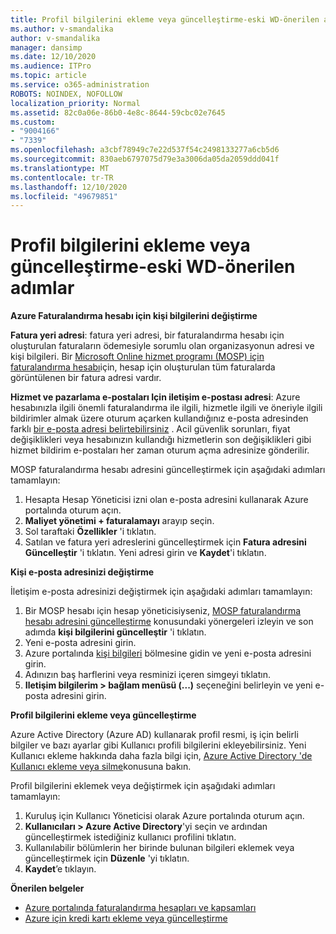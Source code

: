 ```yaml
---
title: Profil bilgilerini ekleme veya güncelleştirme-eski WD-önerilen adımlar
ms.author: v-smandalika
author: v-smandalika
manager: dansimp
ms.date: 12/10/2020
ms.audience: ITPro
ms.topic: article
ms.service: o365-administration
ROBOTS: NOINDEX, NOFOLLOW
localization_priority: Normal
ms.assetid: 82c0a06e-86b0-4e8c-8644-59cbc02e7645
ms.custom:
- "9004166"
- "7339"
ms.openlocfilehash: a3cbf78949c7e22d537f54c2498133277a6cb5d6
ms.sourcegitcommit: 830aeb6797075d79e3a3006da05da2059ddd041f
ms.translationtype: MT
ms.contentlocale: tr-TR
ms.lasthandoff: 12/10/2020
ms.locfileid: "49679851"
---
```

# <a name="add-or-update-profile-information---legacy-wd---recommended-steps"></a>Profil bilgilerini ekleme veya güncelleştirme-eski WD-önerilen adımlar

**Azure Faturalandırma hesabı için kişi bilgilerini değiştirme**

**Fatura yeri adresi**: fatura yeri adresi, bir faturalandırma hesabı için oluşturulan faturaların ödemesiyle sorumlu olan organizasyonun adresi ve kişi bilgileri. Bir [Microsoft Online hizmet programı (MOSP) için faturalandırma hesabı](https://docs.microsoft.com/azure/cost-management-billing/manage/change-azure-account-profile#update-an-mosp-billing-account-address)için, hesap için oluşturulan tüm faturalarda görüntülenen bir fatura adresi vardır.

**Hizmet ve pazarlama e-postaları Için iletişim e-postası adresi**: Azure hesabınızla ilgili önemli faturalandırma ile ilgili, hizmetle ilgili ve öneriyle ilgili bildirimler almak üzere oturum açarken kullandığınız e-posta adresinden farklı [bir e-posta adresi belirtebilirsiniz](https://docs.microsoft.com/azure/cost-management-billing/manage/change-azure-account-profile#change-your-contact-email-address) . Acil güvenlik sorunları, fiyat değişiklikleri veya hesabınızın kullandığı hizmetlerin son değişiklikleri gibi hizmet bildirim e-postaları her zaman oturum açma adresinize gönderilir.

MOSP faturalandırma hesabı adresini güncelleştirmek için aşağıdaki adımları tamamlayın:
1. Hesapta Hesap Yöneticisi izni olan e-posta adresini kullanarak Azure portalında oturum açın.
2. **Maliyet yönetimi + faturalamayı** arayıp seçin. 
3. Sol taraftaki **Özellikler** 'i tıklatın. 
4. Satılan ve fatura yeri adreslerini güncelleştirmek için **Fatura adresini Güncelleştir** 'i tıklatın. Yeni adresi girin ve **Kaydet**'i tıklatın.

**Kişi e-posta adresinizi değiştirme** 

İletişim e-posta adresinizi değiştirmek için aşağıdaki adımları tamamlayın:
1. Bir MOSP hesabı için hesap yöneticisiyseniz, [MOSP faturalandırma hesabı adresini güncelleştirme](https://docs.microsoft.com/azure/cost-management-billing/manage/change-azure-account-profile#update-an-mosp-billing-account-address) konusundaki yönergeleri izleyin ve son adımda **kişi bilgilerini güncelleştir** 'i tıklatın. 
2. Yeni e-posta adresini girin. 
3. Azure portalında [kişi bilgileri](https://ms.portal.azure.com/) bölmesine gidin ve yeni e-posta adresini girin. 
4. Adınızın baş harflerini veya resminizi içeren simgeyi tıklatın. 
5. **Iletişim bilgilerim > bağlam menüsü (...)** seçeneğini belirleyin ve yeni e-posta adresini girin.

**Profil bilgilerini ekleme veya güncelleştirme**

Azure Active Directory (Azure AD) kullanarak profil resmi, iş için belirli bilgiler ve bazı ayarlar gibi Kullanıcı profili bilgilerini ekleyebilirsiniz. Yeni Kullanıcı ekleme hakkında daha fazla bilgi için, [Azure Active Directory 'de Kullanıcı ekleme veya silme](https://docs.microsoft.com/azure/active-directory/fundamentals/add-users-azure-active-directory)konusuna bakın.

Profil bilgilerini eklemek veya değiştirmek için aşağıdaki adımları tamamlayın:

1. Kuruluş için Kullanıcı Yöneticisi olarak Azure portalında oturum açın.
2. **Kullanıcıları > Azure Active Directory**'yi seçin ve ardından güncelleştirmek istediğiniz kullanıcı profilini tıklatın. 
3. Kullanılabilir bölümlerin her birinde bulunan bilgileri eklemek veya güncelleştirmek için **Düzenle** 'yi tıklatın. 
4. **Kaydet**’e tıklayın.

**Önerilen belgeler**

- [Azure portalında faturalandırma hesapları ve kapsamları](https://docs.microsoft.com/azure/cost-management-billing/manage/view-all-accounts) 
- [Azure için kredi kartı ekleme veya güncelleştirme](https://docs.microsoft.com/azure/cost-management-billing/manage/change-credit-card)


